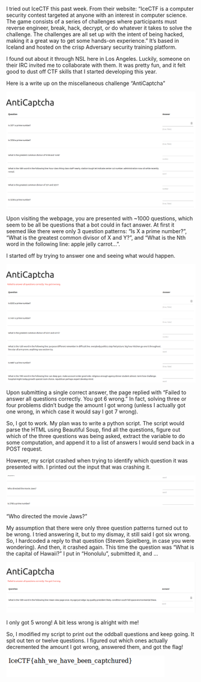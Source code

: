 I tried out IceCTF this past week. From their website: “IceCTF is a computer security contest targeted at anyone with an interest in computer science. The game consists of a series of challenges where participants must reverse engineer, break, hack, decrypt, or do whatever it takes to solve the challenge. The challenges are all set up with the intent of being hacked, making it a great way to get some hands-on experience.” It’s based in Iceland and hosted on the crisp Adversary security training platform.

I found out about it through NSL here in Los Angeles. Luckily, someone on their IRC invited me to collaborate with them. It was pretty fun, and it felt good to dust off CTF skills that I started developing this year.

Here is a write up on the miscellaneous challenge “AntiCaptcha”

![AntiCaptcha](main-page.png)

Upon visiting the webpage, you are presented with ~1000 questions, which seem to be all be questions that a bot could in fact answer. At first it seemed like there were only 3 question patterns: “Is X a prime number?”, “What is the greatest common divisor of X and Y?”, and “What is the Nth word in the following line: apple jelly carrot...”.

I started off by trying to answer one and seeing what would happen.

![6 wrong](6-wrong.png)

Upon submitting a single correct answer, the page replied with “Failed to answer all questions correctly. You got 6 wrong.” In fact, solving three or four problems didn’t budge the amount I got wrong (unless I actually got one wrong, in which case it would say I got 7 wrong).

So, I got to work. My plan was to write a python script. The script would parse the HTML using Beautiful Soup, find all the questions, figure out which of the three questions was being asked, extract the variable to do some computation, and append it to a list of answers I would send back in a POST request.

However, my script crashed when trying to identify which question it was presented with. I printed out the input that was crashing it.

![Who directed Jaws?](who-directed-jaws.png)

“Who directed the movie Jaws?”

 My assumption that there were only three question patterns turned out to be wrong. I tried answering it, but to my dismay, it still said I got six wrong. So, I hardcoded a reply to that question (Steven Spielberg, in case you were wondering). And then, it crashed again. This time the question was “What is the capital of Hawaii?” I put in “Honolulu”, submitted it, and ...

 ![5 wrong](5-wrong.png)

 I only got 5 wrong! A bit less wrong is alright with me!

So, I modified my script to print out the oddball questions and keep going. It spit out ten or twelve questions. I figured out which ones actually decremented the amount I got wrong, answered them, and got the flag!

![The Flag!](anticaptcha-flag.png)
